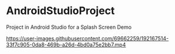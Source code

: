 # AndroidStudioProject
Project in Android Studio for a Splash Screen Demo





https://user-images.githubusercontent.com/69662259/192167514-33f7c905-0da8-469b-a26d-4bd0a75e2bb7.mp4

